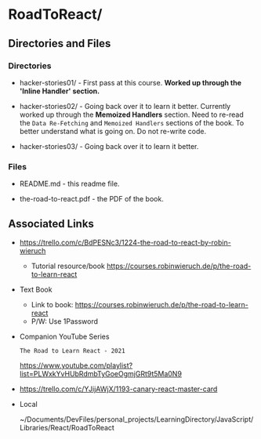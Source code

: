 # RoadToReact/

## Directories and Files

### Directories

* hacker-stories01/ - First pass at this course. **Worked up through the 'Inline Handler' section.**

* hacker-stories02/ - Going back over it to learn it better. Currently worked up through the **Memoized Handlers** section.
Need to re-read the `Data Re-Fetching` and `Memoized Handlers` sections of the book. To better understand what is going on. Do not re-write code.

* hacker-stories03/ - Going back over it to learn it better. 

### Files

* README.md - this readme file.

* the-road-to-react.pdf - the PDF of the book.

## Associated Links
* https://trello.com/c/BdPESNc3/1224-the-road-to-react-by-robin-wieruch
    * Tutorial resource/book
    https://courses.robinwieruch.de/p/the-road-to-learn-react

* Text Book
    * Link to book:
https://courses.robinwieruch.de/p/the-road-to-learn-react
    * P/W:
Use 1Password

* Companion YouTube Series

    `The Road to Learn React - 2021`
    
    https://www.youtube.com/playlist?list=PLWxkYvHUbRdmbTyGoeOgmjGRt9t5Ma0N9

* https://trello.com/c/YJijAWjX/1193-canary-react-master-card

* Local

    ~/Documents/DevFiles/personal_projects/LearningDirectory/JavaScript/Libraries/React/RoadToReact